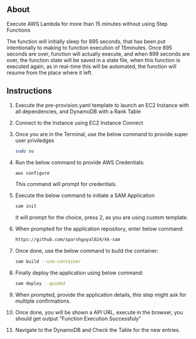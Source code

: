 ## About

Execute AWS Lambda for more than 15 minutes without using Step Functions

The function will initially sleep for 895 seconds, that has been put intentionally to making to function execution of 15minutes. Once 895 seconds are over, function will actually execute, and when 899 seconds are over, the function state will be saved in a state file, when this function is executed again, as in real-time this will be automated, the function will resume from the place where it left.

## Instructions

1.  Execute the pre-provision.yaml template to launch an EC2 Instance with all dependencies, and DynamoDB with a Rank Table

2.  Connect to the Instance using EC2 Instance Connect

3.  Once you are in the Terminal, use the below command to provide super user priviledges

    ```sh
    sudo su
    ```

4.  Run the below command to provide AWS Credentials:

    ```sh
    aws configure
    ```

    This command will prompt for credentials.

5.  Execute the below command to initiate a SAM Application

    ```sh
    sam init
    ```
    
    It will prompt for the choice, press 2, as you are using custom template.

5.  When prompted for the application repository, enter below command:

    ```sh
    https://github.com/sparshgoyal024/kk-sam
    ```

18. Once done, use the below command to build the container:

    ```sh
    sam build --use-container
    ```

18. Finally deploy the application using below command:

    ```sh
    sam deploy --guided
    ```

19. When prompted, provide the application details, this step might ask for multiple confirmations.

20. Once done, you will be shown a API URL, execute in the browser, you should get output "Function Execution Successfuly"

21. Navigate to the DynamoDB and Check the Table for the new entries.
